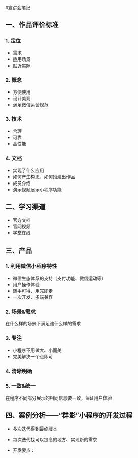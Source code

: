 #宣讲会笔记

## 一、作品评价标准

### 1. 定位

- 需求
- 适用场景
- 贴近实际

### 2. 概念

- 方便使用
- 设计美观
- 满足微信运营规范

### 3. 技术

- 合理
- 可靠
- 高性能

### 4. 文档

- 实现了什么应用
- 如何产生构思、如何搭建出作品
- 成员介绍
- 演示视频展示小程序功能
## 二、学习渠道
- 官方文档
- 官网视频
- 学堂在线
## 三、产品
### 1. 利用微信小程序特性
- 微信生态体系的支持（支付功能、微信运动等）
- 用户操作体验
- 随手可得、用完即走
- 一次开发、多端兼容
### 2. 场景&需求
在什么样的场景下满足谁什么样的需求
### 3. 专注
- 小程序不用做大、小而美
- 完美解决一个点即可
### 4. 清晰明确
### 5. 一致&统一
在程序不同部分展示的相同信息要一致，保证用户体验
## 四、案例分析——“群影”小程序的开发过程
- 多次迭代得到最终版本

- 每次迭代找可以提高的地方、实现新的需求

- 开发要点：

  ​






